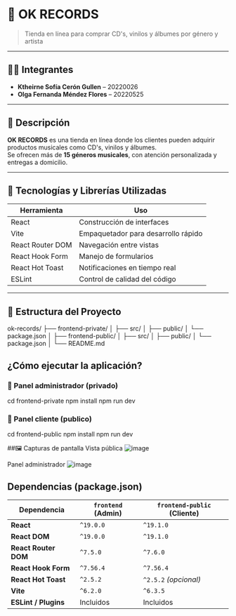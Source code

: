 # 🎵 OK RECORDS

> Tienda en línea para comprar CD's, vinilos y álbumes por género y artista

---

## 👩‍💻 Integrantes

- **Ktheirne Sofía Cerón Gullen** – 20220026  
- **Olga Fernanda Méndez Flores** – 20220525

---

## 🧾 Descripción

**OK RECORDS** es una tienda en línea donde los clientes pueden adquirir productos musicales como CD's, vinilos y álbumes.  
Se ofrecen más de **15 géneros musicales**, con atención personalizada y entregas a domicilio.

---

## 🧰 Tecnologías y Librerías Utilizadas

| Herramienta         | Uso                                      |
|---------------------|------------------------------------------|
| React               | Construcción de interfaces               |
| Vite                | Empaquetador para desarrollo rápido      |
| React Router DOM    | Navegación entre vistas                  |
| React Hook Form     | Manejo de formularios                    |
| React Hot Toast     | Notificaciones en tiempo real            |
| ESLint              | Control de calidad del código            |

---

## 📁 Estructura del Proyecto

ok-records/
├── frontend-private/ 
│ ├── src/
│ ├── public/
│ └── package.json
│
├── frontend-public/ 
│ ├── src/
│ ├── public/
│ └── package.json
│
└── README.md

##  ¿Cómo ejecutar la aplicación?

### 🔐 Panel administrador (privado)
cd frontend-private
npm install
npm run dev

### 🔐 Panel cliente (publico)
cd frontend-public
npm install
npm run dev

##🖼️ Capturas de pantalla
Vista pública
![image](https://github.com/user-attachments/assets/84639cd5-aac5-493e-9729-7cd48071dbf1)

Panel administrador
![image](https://github.com/user-attachments/assets/6093f061-4675-4e06-8c9a-e42847a555bb)

## Dependencias (package.json)
| Dependencia          | `frontend` (Admin) | `frontend-public` (Cliente) |
| -------------------- | ------------------ | --------------------------- |
| **React**            | `^19.0.0`          | `^19.1.0`                   |
| **React DOM**        | `^19.0.0`          | `^19.1.0`                   |
| **React Router DOM** | `^7.5.0`           | `^7.6.0`                    |
| **React Hook Form**  | `^7.56.4`          | `^7.56.4`                   |
| **React Hot Toast**  | `^2.5.2`           | `^2.5.2` *(opcional)*       |
| **Vite**             | `^6.2.0`           | `^6.3.5`                    |
| **ESLint / Plugins** | Incluidos          | Incluidos                   |
